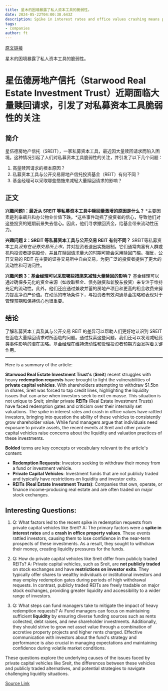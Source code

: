 ```yaml
---
title: 星木的困境暴露了私人资本工具的脆弱性。
date: 2024-05-22T04:00:38.643Z
description: Spike in interest rates and office values crashing means property funds have rattled antsy holders
tags: 
- companies
author: ft
---
```


[原文链接](https://ft.com/content/0368b541-d5ea-4043-91bd-13059d8e194a)

星木的困境暴露了私人资本工具的脆弱性。

# 星伍德房地产信托（Starwood Real Estate Investment Trust）近期面临大量赎回请求，引发了对私募资本工具脆弱性的关注

## 简介
星伍德房地产信托（SREIT），一家私募资本工具，最近因大量赎回请求而陷入困境。这种情况引起了人们对私募资本工具脆弱性的关注，并引发了以下几个问题：

1. 高量赎回请求的根本原因？
2. 私募资本工具与公开交易房地产信托投资基金（REIT）有何不同？
3. 基金经理可以采取哪些措施来减轻大量赎回请求的影响？

## 正文
**兴趣问题1：最近从 SREIT 等私募资本工具中赎回量激增的原因是什么？**
   *主要因素是利率飙升和办公物业价值下跌。*这些事件动摇了投资者的信心，导致他们对这些投资的短期前景失去信心。因此，他们寻求撤回资金，给基金带来流动性压力。

**兴趣问题 2：SREIT 等私募资本工具与公开交易 REIT 有何不同？**
   SREIT等私募资本工具*没有在证券交易所上市*，并对投资者退出实施限制。它们通常向富有人群或机构投资者提供股份，并且在赎回请求量大的时期可能会采用赎回门槛。相反，公开交易的 REIT 在主要的证券交易所中自由交易，为更广泛的投资者提供了更大的流动性和可访问性。

**兴趣问题 3：基金经理可以采取哪些措施来减轻大量赎回的影响？**
   基金经理可以通过确保多元化的资金来源（如收取租金、债务融资和新股东投资）来专注于维持充足的流动性。此外，他们还应通过兼收并蓄的房地产项目和更高的租金收费来努力提高净资产价值。在动荡的市场条件下，与投资者有效沟通基金策略和表现对于管理预期和保持信心也很重要。

## 结论
了解私募资本工具及其与公开交易 REIT 的差异可以帮助人们更好地认识到 SREIT 在面临大量赎回请求时所面临的问题。通过探索这些问题，我们还可以发现减轻此类事件影响的潜在策略。基金经理在维持流动性和管理投资者预期方面发挥着关键作用。


---

Here is a summary of the article: 

**Starwood Real Estate Investment Trust's** (**Sreit**) recent struggles with heavy **redemption requests** have brought to light the vulnerabilities of **private capital vehicles**. With shareholders attempting to withdraw $1.5bn in shares, Sreit was forced to tap credit lines, highlighting the liquidity issues that can arise when investors seek to exit en masse. This situation is not unique to Sreit; similar private **REITs** (Real Estate Investment Trusts) have faced redemption gates and criticism over their internally set valuations. The spike in interest rates and crash in office values have rattled investors, bringing into question the ability of these vehicles to consistently grow shareholder value. While fund managers argue that individuals need exposure to private assets, the recent events at Sreit and other private capital vehicles raise concerns about the liquidity and valuation practices of these investments. 

**Bolded** terms are key concepts or vocabulary relevant to the article's content:

- **Redemption Requests**: Investors seeking to withdraw their money from a fund or investment vehicle. 
- **Private Capital Vehicles**: Investment funds that are not publicly traded and typically have restrictions on liquidity and investor exits. 
- **REITs (Real Estate Investment Trusts)**: Companies that own, operate, or finance income-producing real estate and are often traded on major stock exchanges. 

## Interesting Questions:

1. Q: What factors led to the recent spike in redemption requests from private capital vehicles like Sreit? 
   A: The primary factors were a **spike in interest rates** and a **crash in office property values**. These events rattled investors, causing them to lose confidence in the near-term prospects of these investments. As a result, they sought to withdraw their money, creating liquidity pressures for the funds. 

2. Q: How do private capital vehicles like Sreit differ from publicly traded REITs? 
   A: Private capital vehicles, such as Sreit, are **not publicly traded** on stock exchanges and have **restrictions on investor exits**. They typically offer shares to wealthy individuals or institutional investors and may employ redemption gates during periods of high withdrawal requests. In contrast, publicly traded REITs are freely tradable on major stock exchanges, providing greater liquidity and accessibility to a wider range of investors. 

3. Q: What steps can fund managers take to mitigate the impact of heavy redemption requests? 
   A: Fund managers can focus on maintaining sufficient **liquidity** by ensuring diverse funding sources such as rents collected, debt raises, and new shareholder investments. Additionally, they should strive to grow net asset value through a combination of accretive property projects and higher rents charged. Effective communication with investors about the fund's strategy and performance is also crucial in managing expectations and maintaining confidence during volatile market conditions. 

These questions explore the underlying causes of the issues faced by private capital vehicles like Sreit, the differences between these vehicles and publicly traded alternatives, and potential strategies to navigate challenging liquidity situations.

[Source Link](https://ft.com/content/0368b541-d5ea-4043-91bd-13059d8e194a)

